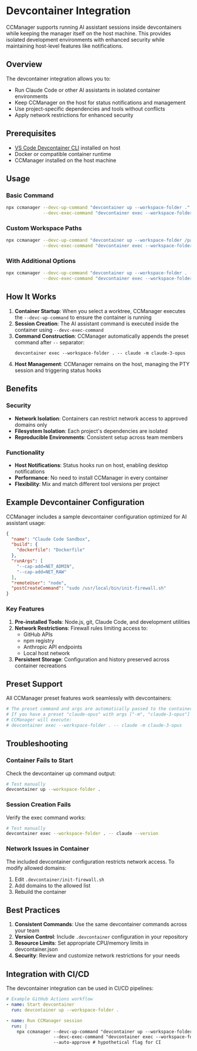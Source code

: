 # Devcontainer Integration

CCManager supports running AI assistant sessions inside devcontainers while keeping the manager itself on the host machine. This provides isolated development environments with enhanced security while maintaining host-level features like notifications.

## Overview

The devcontainer integration allows you to:
- Run Claude Code or other AI assistants in isolated container environments
- Keep CCManager on the host for status notifications and management
- Use project-specific dependencies and tools without conflicts
- Apply network restrictions for enhanced security

## Prerequisites

- [VS Code Devcontainer CLI](https://code.visualstudio.com/docs/devcontainers/cli) installed on host
- Docker or compatible container runtime
- CCManager installed on the host machine

## Usage

### Basic Command

```bash
npx ccmanager --devc-up-command "devcontainer up --workspace-folder ." \
              --devc-exec-command "devcontainer exec --workspace-folder ."
```

### Custom Workspace Paths

```bash
npx ccmanager --devc-up-command "devcontainer up --workspace-folder /path/to/project" \
              --devc-exec-command "devcontainer exec --workspace-folder /path/to/project"
```

### With Additional Options

```bash
npx ccmanager --devc-up-command "devcontainer up --workspace-folder . --config .devcontainer/alternate.json" \
              --devc-exec-command "devcontainer exec --workspace-folder . --user vscode"
```

## How It Works

1. **Container Startup**: When you select a worktree, CCManager executes the `--devc-up-command` to ensure the container is running
2. **Session Creation**: The AI assistant command is executed inside the container using `--devc-exec-command`
3. **Command Construction**: CCManager automatically appends the preset command after `--` separator:
   ```
   devcontainer exec --workspace-folder . -- claude -m claude-3-opus
   ```
4. **Host Management**: CCManager remains on the host, managing the PTY session and triggering status hooks

## Benefits

### Security
- **Network Isolation**: Containers can restrict network access to approved domains only
- **Filesystem Isolation**: Each project's dependencies are isolated
- **Reproducible Environments**: Consistent setup across team members

### Functionality
- **Host Notifications**: Status hooks run on host, enabling desktop notifications
- **Performance**: No need to install CCManager in every container
- **Flexibility**: Mix and match different tool versions per project

## Example Devcontainer Configuration

CCManager includes a sample devcontainer configuration optimized for AI assistant usage:

```json
{
  "name": "Claude Code Sandbox",
  "build": {
    "dockerfile": "Dockerfile"
  },
  "runArgs": [
    "--cap-add=NET_ADMIN",
    "--cap-add=NET_RAW"
  ],
  "remoteUser": "node",
  "postCreateCommand": "sudo /usr/local/bin/init-firewall.sh"
}
```

### Key Features

1. **Pre-installed Tools**: Node.js, git, Claude Code, and development utilities
2. **Network Restrictions**: Firewall rules limiting access to:
   - GitHub APIs
   - npm registry
   - Anthropic API endpoints
   - Local host network
3. **Persistent Storage**: Configuration and history preserved across container recreations

## Preset Support

All CCManager preset features work seamlessly with devcontainers:

```bash
# The preset command and args are automatically passed to the container
# If you have a preset "claude-opus" with args ["-m", "claude-3-opus"]
# CCManager will execute:
# devcontainer exec --workspace-folder . -- claude -m claude-3-opus
```

## Troubleshooting

### Container Fails to Start

Check the devcontainer up command output:
```bash
# Test manually
devcontainer up --workspace-folder .
```

### Session Creation Fails

Verify the exec command works:
```bash
# Test manually
devcontainer exec --workspace-folder . -- claude --version
```

### Network Issues in Container

The included devcontainer configuration restricts network access. To modify allowed domains:
1. Edit `.devcontainer/init-firewall.sh`
2. Add domains to the allowed list
3. Rebuild the container

## Best Practices

1. **Consistent Commands**: Use the same devcontainer commands across your team
2. **Version Control**: Include `.devcontainer` configuration in your repository
3. **Resource Limits**: Set appropriate CPU/memory limits in devcontainer.json
4. **Security**: Review and customize network restrictions for your needs

## Integration with CI/CD

The devcontainer integration can be used in CI/CD pipelines:

```yaml
# Example GitHub Actions workflow
- name: Start devcontainer
  run: devcontainer up --workspace-folder .

- name: Run CCManager session
  run: |
    npx ccmanager --devc-up-command "devcontainer up --workspace-folder ." \
                  --devc-exec-command "devcontainer exec --workspace-folder ." \
                  --auto-approve # hypothetical flag for CI
```